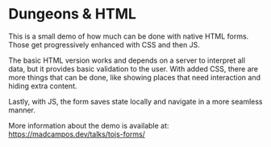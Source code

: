 # Dungeons & HTML

This is a small demo of how much can be done with native HTML forms. Those get progressively enhanced with CSS and then JS.

The basic HTML version works and depends on a server to interpret all data, but it provides basic validation to the user. With added CSS, there are more things that can be done, like showing places that need interaction and hiding extra content.

Lastly, with JS, the form saves state locally and navigate in a more seamless manner.

More information about the demo is available at: https://madcampos.dev/talks/tojs-forms/
